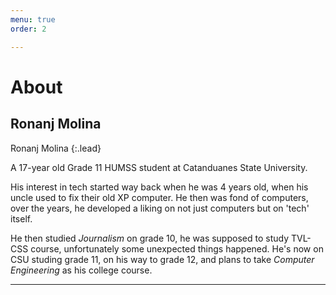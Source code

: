 ```yaml
---
menu: true
order: 2

---
```


# About
## Ronanj Molina

Ronanj Molina
{:.lead}

A 17-year old Grade 11 HUMSS student at Catanduanes State University.

His interest in tech started way back when he was 4 years old, when his uncle used to fix their old XP computer.
He then was fond of computers, over the years, he developed a liking on not just computers but on 'tech' itself.

He then studied *Journalism* on grade 10, he was supposed to study TVL-CSS course, unfortunately some unexpected things happened.
He's now on CSU studing grade 11, on his way to grade 12, and plans to take *Computer Engineering* as his college course.

---
